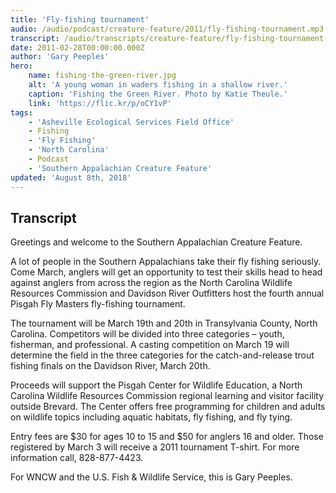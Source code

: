 ```yaml
---
title: 'Fly-fishing tournament'
audio: /audio/podcast/creature-feature/2011/fly-fishing-tournament.mp3
transcript: /audio/transcripts/creature-feature/fly-fishing-tournament-2011.pdf
date: 2011-02-28T00:00:00.000Z
author: 'Gary Peeples'
hero:
    name: fishing-the-green-river.jpg
    alt: 'A young woman in waders fishing in a shallow river.'
    caption: 'Fishing the Green River. Photo by Katie Theule.'
    link: 'https://flic.kr/p/oCY1vP'
tags:
    - 'Asheville Ecological Services Field Office'
    - Fishing
    - 'Fly Fishing'
    - 'North Carolina'
    - Podcast
    - 'Southern Appalachian Creature Feature'
updated: 'August 8th, 2018'
---
```


## Transcript

Greetings and welcome to the Southern Appalachian Creature Feature.

A lot of people in the Southern Appalachians take their fly fishing seriously. Come March, anglers will get an opportunity to test their skills head to head against anglers from across the region as the North Carolina Wildlife Resources Commission and Davidson River Outfitters host the fourth annual Pisgah Fly Masters fly-fishing tournament.

The tournament will be March 19th and 20th in Transylvania County, North Carolina. Competitors will be divided into three categories – youth, fisherman, and professional.  A casting competition on March 19 will determine the field in the three categories for the catch-and-release trout fishing finals on the Davidson River, March 20th.

Proceeds will support the Pisgah Center for Wildlife Education, a North Carolina Wildlife Resources Commission regional learning and visitor facility outside Brevard. The Center offers free programming for children and adults on wildlife topics including aquatic habitats, fly fishing, and fly tying.

Entry fees are $30 for ages 10 to 15 and $50 for anglers 16 and older. Those registered by March 3 will receive a 2011 tournament T-shirt. For more information call, 828-877-4423.

For WNCW and the U.S. Fish & Wildlife Service, this is Gary Peeples.
